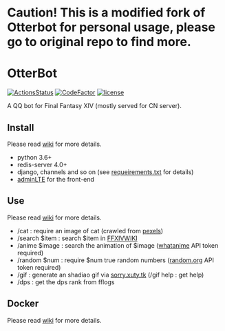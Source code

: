 # Caution! This is a modified fork of Otterbot for personal usage, please go to original repo to find more.
# OtterBot

[![ActionsStatus](https://github.com/Bluefissure/OtterBot/workflows/Python%203.6/badge.svg)](https://github.com/Bluefissure/OtterBot/actions?query=workflow%3A%22Python+3.6%22) [![CodeFactor](https://www.codefactor.io/repository/github/bluefissure/otterbot/badge/master)](https://www.codefactor.io/repository/github/bluefissure/otterbot/overview/master) [![license](https://img.shields.io/badge/license-GPL-blue.svg)](https://github.com/Bluefissure/OtterBot/blob/master/LICENSE)

A QQ bot for Final Fantasy XIV (mostly served for CN server).

## Install

Please read [wiki](https://github.com/Bluefissure/OtterBot/wiki/%E5%BC%80%E5%8F%91%E6%96%87%E6%A1%A3) for more details.

- python 3.6+
- redis-server 4.0+
- django, channels and so on (see [requeirements.txt](https://github.com/Bluefissure/OtterBot/blob/master/requirements.txt) for details)
- [adminLTE](https://github.com/almasaeed2010/AdminLTE) for the front-end

## Use

Please read [wiki](https://github.com/Bluefissure/OtterBot/wiki/%E4%BD%BF%E7%94%A8%E6%96%87%E6%A1%A3) for more details.

- /cat : require an image of cat (crawled from [pexels](https://www.pexels.com/search/cat))
- /search $item : search $item in [FFXIVWIKI](https://ff14.huijiwiki.com/)
- /anime $image : search the animation of $image ([whatanime](https://whatanime.ga/) API token required)
- /random $num : require $num true random numbers  ([random.org](https://www.random.org/) API token required)
- /gif : generate an shadiao gif via [sorry.xuty.tk](https://sorry.xuty.tk/) (/gif help : get help)
- /dps : get the dps rank from fflogs

## Docker

Please read [wiki](https://github.com/Bluefissure/OtterBot/wiki/OtterBot-Docker) for more details.
